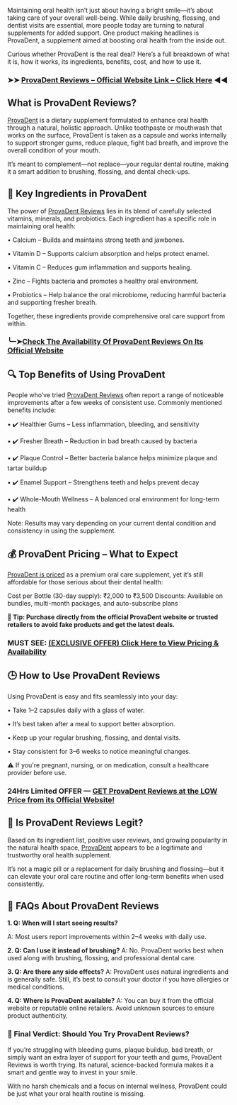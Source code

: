 Maintaining oral health isn’t just about having a bright smile—it’s about taking care of your overall well-being. While daily brushing, flossing, and dentist visits are essential, more people today are turning to natural supplements for added support. One product making headlines is ProvaDent, a supplement aimed at boosting oral health from the inside out.

Curious whether ProvaDent is the real deal? Here’s a full breakdown of what it is, how it works, its ingredients, benefits, cost, and how to use it.

### ➤➤ [ProvaDent Reviews – Official Website Link – Click Here](https://dailynutraboost.com/provadent-link/) ◀◀

## What is ProvaDent Reviews?
[ProvaDent](https://dailynutraboost.com/provadent-reviews/) is a dietary supplement formulated to enhance oral health through a natural, holistic approach. Unlike toothpaste or mouthwash that works on the surface, ProvaDent is taken as a capsule and works internally to support stronger gums, reduce plaque, fight bad breath, and improve the overall condition of your mouth.

It’s meant to complement—not replace—your regular dental routine, making it a smart addition to brushing, flossing, and dental check-ups.

## 🌿 Key Ingredients in ProvaDent
The power of [ProvaDent Reviews](https://www.facebook.com/ProvaDent.Reviews.Official/) lies in its blend of carefully selected vitamins, minerals, and probiotics. Each ingredient has a specific role in maintaining oral health:

•	Calcium – Builds and maintains strong teeth and jawbones.


•	Vitamin D – Supports calcium absorption and helps protect enamel.

•	Vitamin C – Reduces gum inflammation and supports healing.

•	Zinc – Fights bacteria and promotes a healthy oral environment.

•	Probiotics – Help balance the oral microbiome, reducing harmful bacteria and supporting fresher breath.

Together, these ingredients provide comprehensive oral care support from within.

### ╰┈➤[Check The Availability Of ProvaDent Reviews On Its Official Website](https://dailynutraboost.com/provadent-link/)

## 🔍 Top Benefits of Using ProvaDent
People who’ve tried [ProvaDent Reviews](https://www.facebook.com/events/2075180622939069/) often report a range of noticeable improvements after a few weeks of consistent use. Commonly mentioned benefits include:

•	✔️ Healthier Gums – Less inflammation, bleeding, and sensitivity

•	✔️ Fresher Breath – Reduction in bad breath caused by bacteria

•	✔️ Plaque Control – Better bacteria balance helps minimize plaque and tartar buildup

•	✔️ Enamel Support – Strengthens teeth and helps prevent decay

•	✔️ Whole-Mouth Wellness – A balanced oral environment for long-term health

Note: Results may vary depending on your current dental condition and consistency in using the supplement.


## 💰 ProvaDent Pricing – What to Expect
[ProvaDent is priced](https://dailynutraboost.com/provadent-link/) as a premium oral care supplement, yet it’s still affordable for those serious about their dental health:

Cost per Bottle (30-day supply): ₹2,000 to ₹3,500
Discounts: Available on bundles, multi-month packages, and auto-subscribe plans

**📌 Tip: Purchase directly from the official ProvaDent website or trusted retailers to avoid fake products and get the latest deals.**

### MUST SEE: [(EXCLUSIVE OFFER) Click Here to View Pricing & Availability](https://dailynutraboost.com/provadent-link/)

## 🕒 How to Use ProvaDent Reviews
Using ProvaDent is easy and fits seamlessly into your day:

•	Take 1–2 capsules daily with a glass of water.

•	It’s best taken after a meal to support better absorption.

•	Keep up your regular brushing, flossing, and dental visits.

•	Stay consistent for 3–6 weeks to notice meaningful changes.

⚠️ If you're pregnant, nursing, or on medication, consult a healthcare provider before use.

### 24Hrs Limited OFFER — [GET ProvaDent Reviews at the LOW Price from its Official Website!](https://dailynutraboost.com/provadent-link/)

## 🧐 Is ProvaDent Reviews Legit?
Based on its ingredient list, positive user reviews, and growing popularity in the natural health space, [ProvaDent](https://www.facebook.com/groups/ProvaDent.reviews.official) appears to be a legitimate and trustworthy oral health supplement.

It’s not a magic pill or a replacement for daily brushing and flossing—but it can elevate your oral care routine and offer long-term benefits when used consistently.

## 🙋 FAQs About ProvaDent Reviews

**1.	Q: When will I start seeing results?**

A: Most users report improvements within 2–4 weeks with daily use.

**2.	Q: Can I use it instead of brushing?**
A: No. ProvaDent works best when used along with brushing, flossing, and professional dental care.

**3.	Q: Are there any side effects?**
A: ProvaDent uses natural ingredients and is generally safe. Still, it’s best to consult your doctor if you have allergies or medical conditions.

**4.	Q: Where is ProvaDent available?**
A: You can buy it from the official website or reputable online retailers. Avoid unknown sources to ensure product authenticity.

### 🎯 Final Verdict: Should You Try ProvaDent Reviews?
If you’re struggling with bleeding gums, plaque buildup, bad breath, or simply want an extra layer of support for your teeth and gums, ProvaDent Reviews is worth trying. Its natural, science-backed formula makes it a smart and gentle way to invest in your smile.

With no harsh chemicals and a focus on internal wellness, ProvaDent could be just what your oral health routine is missing.

